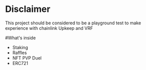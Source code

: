 # Disclaimer
This project should be considered to be a playground test to make experience with chainlink Upkeep and VRF 

#What's inside
  - Staking
  - Raffles
  - NFT PVP Duel
  - ERC721
 
